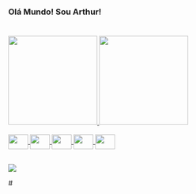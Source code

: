 ### Olá Mundo! Sou Arthur!

#
<div>
  <a href="https://github.com/DeveloperArthur">
  <img height="180em" src="https://github-readme-stats.vercel.app/api?username=DeveloperArthur&show_icons=true&theme=dark&include_all_commits=true&count_private=true"/>
  <img height="180em" src="https://github-readme-stats.vercel.app/api/top-langs/?username=DeveloperArthur&layout=compact&langs_count=7&theme=dark"/>
</div>
<div style="display: inline_block"><br>
  

  <img align="center" height="30" width="40" src="https://image.flaticon.com/icons/png/512/226/226777.png">
  <img align="center" height="30" width="40" src="https://img.icons8.com/color/452/spring-logo.png">
  <img align="center" height="30" width="40" src="https://logodownload.org/wp-content/uploads/2020/04/salesforce-logo.png">
  <img align="center" height="30" width="40" src="https://img.icons8.com/color/452/javascript--v1.png">
  <img align="center" height="30" width="40" src="https://upload.wikimedia.org/wikipedia/commons/thumb/c/cf/Angular_full_color_logo.svg/250px-Angular_full_color_logo.svg.png">
</div>
 
  ##
  
  <a href="https://www.linkedin.com/in/arthursantosalmeida/" target="_blank"><img src="https://img.shields.io/badge/-LinkedIn-%230077B5?style=for-the-badge&logo=linkedin&logoColor=white" target="_blank"></a>  
</div>
#
